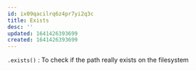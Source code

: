 ```yaml
---
id: ix09qacilrq6z4pr7yi2q3c
title: Exists
desc: ''
updated: 1641426393699
created: 1641426393699
---
```



`.exists()` : To check if the path really exists on the filesystem
